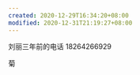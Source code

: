 ```yaml
---
created: 2020-12-29T16:34:20+08:00
modified: 2020-12-31T21:19:27+08:00
---
```


刘丽三年前的电话 18264266929

菊